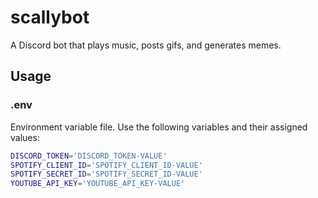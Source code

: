 # scallybot

A Discord bot that plays music, posts gifs, and generates memes.

## Usage

### .env

Environment variable file. Use the following variables and their assigned values:

```bash
DISCORD_TOKEN='DISCORD_TOKEN-VALUE'
SPOTIFY_CLIENT_ID='SPOTIFY_CLIENT_ID-VALUE'
SPOTIFY_SECRET_ID='SPOTIFY_SECRET_ID-VALUE'
YOUTUBE_API_KEY='YOUTUBE_API_KEY-VALUE'
```
